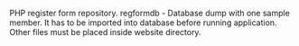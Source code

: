 PHP register form repository.
regformdb - Database dump with one sample member. It has to be imported into database before running application.
Other files must be placed inside website directory.